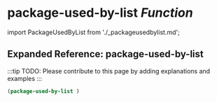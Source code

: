 # **package-used-by-list** *Function*

import PackageUsedByList from './_packageusedbylist.md';

<PackageUsedByList />

## Expanded Reference: package-used-by-list

:::tip
TODO: Please contribute to this page by adding explanations and examples
:::

```lisp
(package-used-by-list )
```
